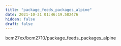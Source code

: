 ```yaml
---
title: "package_feeds_packages_alpine"
date: 2021-10-31 01:46:19.582476
hidden: false
draft: false
---
```


bcm27xx/bcm2710/package_feeds_packages_alpine


